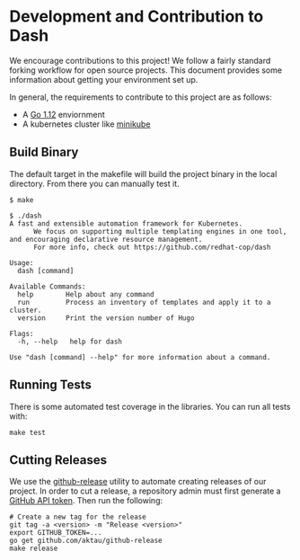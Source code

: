 # Development and Contribution to Dash

We encourage contributions to this project! We follow a fairly standard forking workflow for open source projects. This document provides some information about getting your environment set up.

In general, the requirements to contribute to this project are as follows:

- A [Go 1.12](https://golang.org/dl/) enviornment
- A kubernetes cluster like [minikube](https://kubernetes.io/docs/tasks/tools/install-minikube/)

## Build Binary

The default target in the makefile will build the project binary in the local directory. From there you can manually test it.

```
$ make

$ ./dash
A fast and extensible automation framework for Kubernetes.
      We focus on supporting multiple templating engines in one tool, and encouraging declarative resource management.
      For more info, check out https://github.com/redhat-cop/dash

Usage:
  dash [command]

Available Commands:
  help        Help about any command
  run         Process an inventory of templates and apply it to a cluster.
  version     Print the version number of Hugo

Flags:
  -h, --help   help for dash

Use "dash [command] --help" for more information about a command.
```

## Running Tests

There is some automated test coverage in the libraries. You can run all tests with:

```
make test
```

## Cutting Releases

We use the [github-release](https://github.com/aktau/github-release) utility to automate creating releases of our project. In order to cut a release, a repository admin must first generate a [GitHub API token](https://help.github.com/en/github/authenticating-to-github/creating-a-personal-access-token-for-the-command-line). Then run the following:

```
# Create a new tag for the release
git tag -a <version> -m "Release <version>"
export GITHUB_TOKEN=...
go get github.com/aktau/github-release
make release
```
